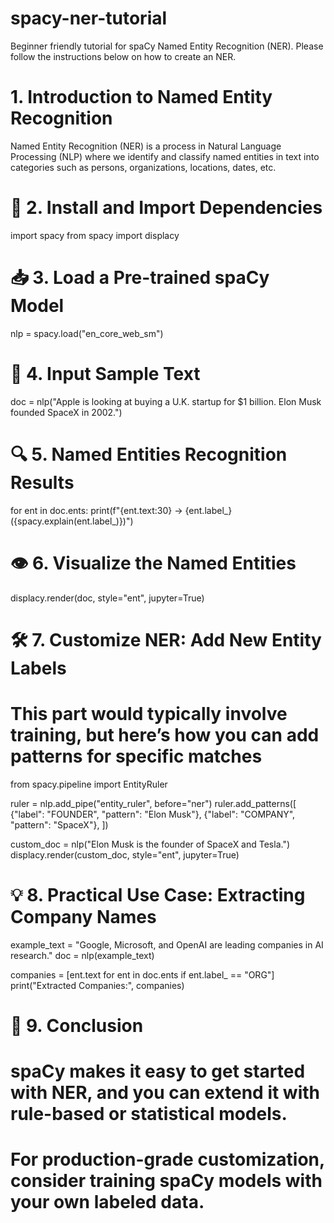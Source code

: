 # spacy-ner-tutorial
Beginner friendly tutorial for spaCy Named Entity Recognition (NER). Please follow the instructions below on how to create an NER.

# 1. Introduction to Named Entity Recognition
Named Entity Recognition (NER) is a process in Natural Language Processing (NLP) where we identify and classify
named entities in text into categories such as persons, organizations, locations, dates, etc.

# 🧰 2. Install and Import Dependencies
import spacy
from spacy import displacy

# 📥 3. Load a Pre-trained spaCy Model
nlp = spacy.load("en_core_web_sm")

# 📝 4. Input Sample Text
doc = nlp("Apple is looking at buying a U.K. startup for $1 billion. Elon Musk founded SpaceX in 2002.")

# 🔍 5. Named Entities Recognition Results
for ent in doc.ents:
    print(f"{ent.text:30} -> {ent.label_} ({spacy.explain(ent.label_)})")

# 👁️ 6. Visualize the Named Entities
displacy.render(doc, style="ent", jupyter=True)

# 🛠️ 7. Customize NER: Add New Entity Labels
# This part would typically involve training, but here’s how you can add patterns for specific matches
from spacy.pipeline import EntityRuler

ruler = nlp.add_pipe("entity_ruler", before="ner")
ruler.add_patterns([
    {"label": "FOUNDER", "pattern": "Elon Musk"},
    {"label": "COMPANY", "pattern": "SpaceX"},
])

custom_doc = nlp("Elon Musk is the founder of SpaceX and Tesla.")
displacy.render(custom_doc, style="ent", jupyter=True)

# 💡 8. Practical Use Case: Extracting Company Names
example_text = "Google, Microsoft, and OpenAI are leading companies in AI research."
doc = nlp(example_text)

companies = [ent.text for ent in doc.ents if ent.label_ == "ORG"]
print("Extracted Companies:", companies)

# 📘 9. Conclusion
# spaCy makes it easy to get started with NER, and you can extend it with rule-based or statistical models.
# For production-grade customization, consider training spaCy models with your own labeled data.


